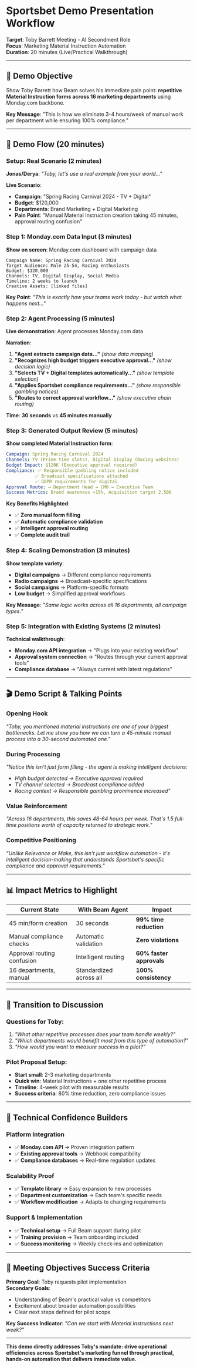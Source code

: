 # Sportsbet Demo Presentation Workflow
**Target**: Toby Barrett Meeting - AI Secondment Role  
**Focus**: Marketing Material Instruction Automation  
**Duration**: 20 minutes (Live/Practical Walkthrough)

---

## 🎯 **Demo Objective**
Show Toby Barrett how Beam solves his immediate pain point: **repetitive Material Instruction forms across 16 marketing departments** using Monday.com backbone.

**Key Message**: "This is how we eliminate 3-4 hours/week of manual work per department while ensuring 100% compliance."

---

## 🚀 **Demo Flow (20 minutes)**

### **Setup: Real Scenario (2 minutes)**
**Jonas/Derya**: *"Toby, let's use a real example from your world..."*

**Live Scenario**: 
- **Campaign**: "Spring Racing Carnival 2024 - TV + Digital"
- **Budget**: $120,000
- **Departments**: Brand Marketing + Digital Marketing
- **Pain Point**: "Manual Material Instruction creation taking 45 minutes, approval routing confusion"

### **Step 1: Monday.com Data Input (3 minutes)**
**Show on screen**: Monday.com dashboard with campaign data

```
Campaign Name: Spring Racing Carnival 2024
Target Audience: Male 25-54, Racing enthusiasts  
Budget: $120,000
Channels: TV, Digital Display, Social Media
Timeline: 2 weeks to launch
Creative Assets: [linked files]
```

**Key Point**: *"This is exactly how your teams work today - but watch what happens next..."*

### **Step 2: Agent Processing (5 minutes)**
**Live demonstration**: Agent processes Monday.com data

**Narration**: 
1. **"Agent extracts campaign data..."** *(show data mapping)*
2. **"Recognizes high budget triggers executive approval..."** *(show decision logic)*
3. **"Selects TV + Digital templates automatically..."** *(show template selection)*
4. **"Applies Sportsbet compliance requirements..."** *(show responsible gambling notices)*
5. **"Routes to correct approval workflow..."** *(show executive chain routing)*

**Time**: **30 seconds** vs **45 minutes manually**

### **Step 3: Generated Output Review (5 minutes)**
**Show completed Material Instruction form**:

```yaml
Campaign: Spring Racing Carnival 2024
Channels: TV (Prime time slots), Digital Display (Racing websites)
Budget Impact: $120K (Executive approval required)
Compliance: ✅ Responsible gambling notice included
           ✅ Broadcast specifications attached  
           ✅ GDPR requirements for digital
Approval Route: → Department Head → CMO → Executive Team
Success Metrics: Brand awareness +15%, Acquisition target 2,500
```

**Key Benefits Highlighted**:
- ✅ **Zero manual form filling**
- ✅ **Automatic compliance validation**
- ✅ **Intelligent approval routing**
- ✅ **Complete audit trail**

### **Step 4: Scaling Demonstration (3 minutes)**
**Show template variety**:
- **Digital campaigns** → Different compliance requirements
- **Radio campaigns** → Broadcast-specific specifications  
- **Social campaigns** → Platform-specific formats
- **Low budget** → Simplified approval workflows

**Key Message**: *"Same logic works across all 16 departments, all campaign types."*

### **Step 5: Integration with Existing Systems (2 minutes)**
**Technical walkthrough**:
- **Monday.com API integration** → "Plugs into your existing workflow"
- **Approval system connection** → "Routes through your current approval tools"
- **Compliance database** → "Always current with latest regulations"

---

## 🎬 **Demo Script & Talking Points**

### **Opening Hook**
*"Toby, you mentioned material instructions are one of your biggest bottlenecks. Let me show you how we can turn a 45-minute manual process into a 30-second automated one."*

### **During Processing**
*"Notice this isn't just form filling - the agent is making intelligent decisions:*
- *High budget detected → Executive approval required*
- *TV channel selected → Broadcast compliance added*
- *Racing context → Responsible gambling prominence increased"*

### **Value Reinforcement**
*"Across 16 departments, this saves 48-64 hours per week. That's 1.5 full-time positions worth of capacity returned to strategic work."*

### **Competitive Positioning**
*"Unlike Relevance or Make, this isn't just workflow automation - it's intelligent decision-making that understands Sportsbet's specific compliance and approval requirements."*

---

## 📊 **Impact Metrics to Highlight**

| **Current State** | **With Beam Agent** | **Impact** |
|-------------------|---------------------|------------|
| 45 min/form creation | 30 seconds | **99% time reduction** |
| Manual compliance checks | Automatic validation | **Zero violations** |
| Approval routing confusion | Intelligent routing | **60% faster approvals** |
| 16 departments, manual | Standardized across all | **100% consistency** |

---

## 🤝 **Transition to Discussion**

### **Questions for Toby**:
1. *"What other repetitive processes does your team handle weekly?"*
2. *"Which departments would benefit most from this type of automation?"*
3. *"How would you want to measure success in a pilot?"*

### **Pilot Proposal Setup**:
- **Start small**: 2-3 marketing departments
- **Quick win**: Material Instructions + one other repetitive process
- **Timeline**: 4-week pilot with measurable results
- **Success criteria**: 80% time reduction, zero compliance issues

---

## 🔧 **Technical Confidence Builders**

### **Platform Integration**
- ✅ **Monday.com API** → Proven integration pattern
- ✅ **Existing approval tools** → Webhook compatibility
- ✅ **Compliance databases** → Real-time regulation updates

### **Scalability Proof**
- ✅ **Template library** → Easy expansion to new processes
- ✅ **Department customization** → Each team's specific needs
- ✅ **Workflow modification** → Adapts to changing requirements

### **Support & Implementation**
- ✅ **Technical setup** → Full Beam support during pilot
- ✅ **Training provision** → Team onboarding included
- ✅ **Success monitoring** → Weekly check-ins and optimization

---

## 🎯 **Meeting Objectives Success Criteria**

**Primary Goal**: Toby requests pilot implementation  
**Secondary Goals**: 
- Understanding of Beam's practical value vs competitors
- Excitement about broader automation possibilities
- Clear next steps defined for pilot scope

**Key Success Indicator**: *"Can we start with Material Instructions next week?"*

---

**This demo directly addresses Toby's mandate: drive operational efficiencies across Sportsbet's marketing funnel through practical, hands-on automation that delivers immediate value.**
